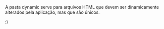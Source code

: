 A pasta dynamic serve para arquivos HTML que devem ser dinamicamente alterados pela aplicação, mas que são únicos.   

:) 
